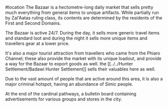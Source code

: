 #location 
The Bazaar is a hectometre-long daily market that sells pretty much everything from general items to unique artifacts. While partially run by Zal'Aatas ruling class, its contents are determined by the residents of the First and Second Domains.

The Bazaar is active 24/7. During the day, it sells more generic travel items and standard loot and during the night it sells more unique items and travellers gear at a lower price. 

It's also a major tourist attraction from travellers who came from the Phiaro Channel; these also provide the market with its unique loadout, and provide a way for the Bazaar to export goods as well. the [[../../Hunter Settlement/Badawi Hunter Settlement]] sells their valuables here as well.

Due to the vast amount of people that are active around this area, it is also a major criminal hotspot, having an abundance of Simic people.

At the end of the cardinal pathways, a bulletin board containing advertisements for various groups and stores in the city.